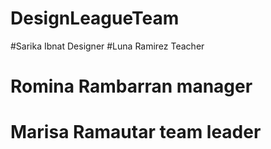 # DesignLeagueTeam
#Sarika Ibnat Designer
#Luna Ramirez Teacher
# Romina Rambarran manager
# Marisa Ramautar team leader

